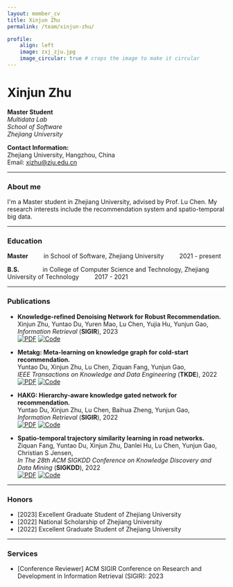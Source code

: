 ```yaml
---
layout: member_cv
title: Xinjun Zhu
permalink: /team/xinjun-zhu/

profile:
    align: left
    image: zxj_zju.jpg
    image_circular: true # crops the image to make it circular
---
```


# Xinjun Zhu

**Master Student**  
*Multidata Lab*  
*School of Software*  
*Zhejiang University*

**Contact Information:**  
Zhejiang University, Hangzhou, China  
Email: xjzhu@zju.edu.cn

---

### **About me**

I'm a Master student in Zhejiang University, advised by Prof. Lu Chen. My research interests include the recommendation system and spatio-temporal big data. 

<hr>

### **Education**

**Master** &emsp;&emsp; in School of Software, Zhejiang University &emsp;&emsp; 2021 - present

**B.S.** &emsp;&emsp;&emsp;&nbsp; in College of Computer Science and Technology, Zhejiang University of Technology &emsp;&emsp; 2017 - 2021

---

### **Publications**

* **Knowledge-refined Denoising Network for Robust Recommendation.**<br>Xinjun Zhu, Yuntao Du, Yuren Mao, Lu Chen, Yujia Hu, Yunjun Gao,<br>*Information Retrieval* (**SIGIR**), 2023<br>[![PDF](https://img.shields.io/badge/PDF-Arxiv-red?style=flat-square&logo=adobe-acrobat-reader)](https://arxiv.org/pdf/2304.14987.pdf) [![Code](https://img.shields.io/badge/Code-GitHub-blue?style=flat-square&logo=github)](https://github.com/xj-zhu98/KRDN)

* **Metakg: Meta-learning on knowledge graph for cold-start recommendation.**<br>Yuntao Du, Xinjun Zhu, Lu Chen, Ziquan Fang, Yunjun Gao,<br>*IEEE Transactions on Knowledge and Data Engineering* (**TKDE**), 2022<br>[![PDF](https://img.shields.io/badge/PDF-Arxiv-red?style=flat-square&logo=adobe-acrobat-reader)](https://arxiv.org/pdf/2202.03851.pdf) [![Code](https://img.shields.io/badge/Code-GitHub-blue?style=flat-square&logo=github)](https://github.com/ZJU-DAILY/MetaKG)

* **HAKG: Hierarchy-aware knowledge gated network for recommendation.**<br>Yuntao Du, Xinjun Zhu, Lu Chen, Baihua Zheng, Yunjun Gao,<br>*Information Retrieval* (**SIGIR**), 2022<br>[![PDF](https://img.shields.io/badge/PDF-Arxiv-red?style=flat-square&logo=adobe-acrobat-reader)](https://doi.org/10.1145/3477495.3531987) [![Code](https://img.shields.io/badge/Code-GitHub-blue?style=flat-square&logo=github)](https://github.com/Scottdyt/HAKG)

* **Spatio-temporal trajectory similarity learning in road networks.**<br>Ziquan Fang, Yuntao Du, Xinjun Zhu, Danlei Hu, Lu Chen, Yunjun Gao, Christian S Jensen,<br>*In The 28th ACM SIGKDD Conference on Knowledge Discovery and Data Mining* (**SIGKDD**), 2022<br>[![PDF](https://img.shields.io/badge/PDF-Arxiv-red?style=flat-square&logo=adobe-acrobat-reader)](https://doi.org/10.1145/3534678.3539375) [![Code](https://img.shields.io/badge/Code-GitHub-blue?style=flat-square&logo=github)](https://github.com/zealscott/ST2Vec)

---

### **Honors**

* [2023] Excellent Graduate Student of Zhejiang University
* [2022] National Scholarship of Zhejiang University
* [2022] Excellent Graduate Student of Zhejiang University

---

### **Services**

* [Conference Reviewer] ACM SIGIR Conference on Research and Development in Information Retrieval (SIGIR): 2023